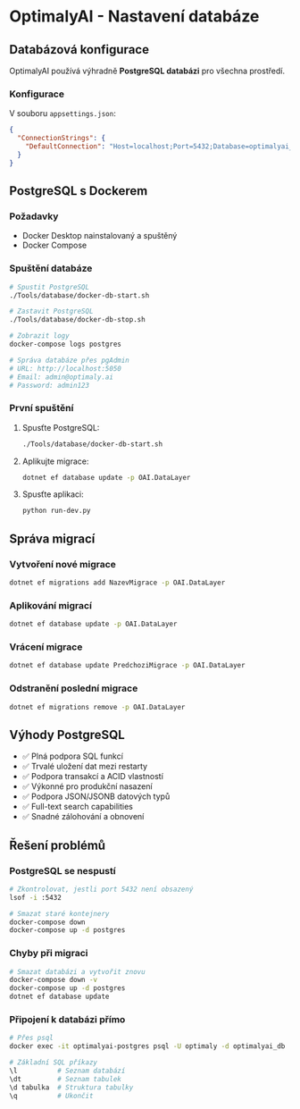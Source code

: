 # OptimalyAI - Nastavení databáze

## Databázová konfigurace

OptimalyAI používá výhradně **PostgreSQL databázi** pro všechna prostředí.

### Konfigurace

V souboru `appsettings.json`:

```json
{
  "ConnectionStrings": {
    "DefaultConnection": "Host=localhost;Port=5432;Database=optimalyai_db;Username=optimaly;Password=OptimalyAI2024!"
  }
}
```

## PostgreSQL s Dockerem

### Požadavky
- Docker Desktop nainstalovaný a spuštěný
- Docker Compose

### Spuštění databáze

```bash
# Spustit PostgreSQL
./Tools/database/docker-db-start.sh

# Zastavit PostgreSQL
./Tools/database/docker-db-stop.sh

# Zobrazit logy
docker-compose logs postgres

# Správa databáze přes pgAdmin
# URL: http://localhost:5050
# Email: admin@optimaly.ai
# Password: admin123
```

### První spuštění

1. Spusťte PostgreSQL:
   ```bash
   ./Tools/database/docker-db-start.sh
   ```

2. Aplikujte migrace:
   ```bash
   dotnet ef database update -p OAI.DataLayer
   ```

3. Spusťte aplikaci:
   ```bash
   python run-dev.py
   ```

## Správa migrací

### Vytvoření nové migrace
```bash
dotnet ef migrations add NazevMigrace -p OAI.DataLayer
```

### Aplikování migrací
```bash
dotnet ef database update -p OAI.DataLayer
```

### Vrácení migrace
```bash
dotnet ef database update PredchoziMigrace -p OAI.DataLayer
```

### Odstranění poslední migrace
```bash
dotnet ef migrations remove -p OAI.DataLayer
```

## Výhody PostgreSQL

- ✅ Plná podpora SQL funkcí
- ✅ Trvalé uložení dat mezi restarty
- ✅ Podpora transakcí a ACID vlastností
- ✅ Výkonné pro produkční nasazení
- ✅ Podpora JSON/JSONB datových typů
- ✅ Full-text search capabilities
- ✅ Snadné zálohování a obnovení

## Řešení problémů

### PostgreSQL se nespustí
```bash
# Zkontrolovat, jestli port 5432 není obsazený
lsof -i :5432

# Smazat staré kontejnery
docker-compose down
docker-compose up -d postgres
```

### Chyby při migraci
```bash
# Smazat databázi a vytvořit znovu
docker-compose down -v
docker-compose up -d postgres
dotnet ef database update
```

### Připojení k databázi přímo
```bash
# Přes psql
docker exec -it optimalyai-postgres psql -U optimaly -d optimalyai_db

# Základní SQL příkazy
\l          # Seznam databází
\dt         # Seznam tabulek
\d tabulka  # Struktura tabulky
\q          # Ukončit
```
